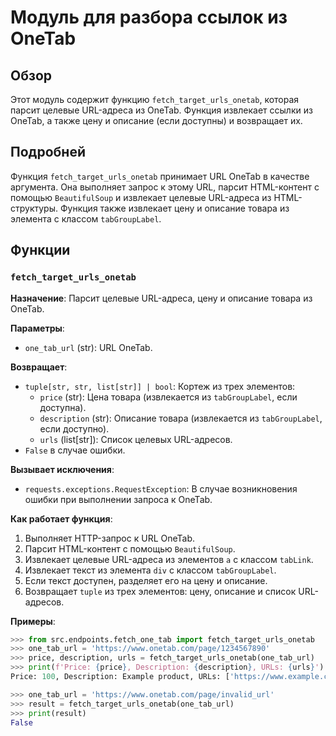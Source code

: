 # Модуль для разбора ссылок из OneTab

## Обзор

Этот модуль содержит функцию `fetch_target_urls_onetab`, которая парсит целевые URL-адреса из OneTab. 
Функция извлекает ссылки из OneTab, а также цену и описание (если доступны) и возвращает их.

## Подробней

Функция `fetch_target_urls_onetab` принимает URL OneTab в качестве аргумента. Она выполняет запрос к этому URL, 
парсит HTML-контент с помощью `BeautifulSoup` и извлекает целевые URL-адреса из HTML-структуры. 
Функция также извлекает цену и описание товара из элемента с классом `tabGroupLabel`. 

## Функции

### `fetch_target_urls_onetab`

**Назначение**: Парсит целевые URL-адреса, цену и описание товара из OneTab.

**Параметры**:

- `one_tab_url` (str): URL OneTab.

**Возвращает**:

- `tuple[str, str, list[str]] | bool`: Кортеж из трех элементов:
    - `price` (str): Цена товара (извлекается из `tabGroupLabel`, если доступна).
    - `description` (str): Описание товара (извлекается из `tabGroupLabel`, если доступно).
    - `urls` (list[str]): Список целевых URL-адресов.
- `False` в случае ошибки.

**Вызывает исключения**:

- `requests.exceptions.RequestException`: В случае возникновения ошибки при выполнении запроса к OneTab.

**Как работает функция**:

1. Выполняет HTTP-запрос к URL OneTab.
2. Парсит HTML-контент с помощью `BeautifulSoup`.
3. Извлекает целевые URL-адреса из элементов `a` с классом `tabLink`.
4. Извлекает текст из элемента `div` с классом `tabGroupLabel`.
5. Если текст доступен, разделяет его на цену и описание.
6. Возвращает `tuple` из трех элементов: цену, описание и список URL-адресов.

**Примеры**:

```python
>>> from src.endpoints.fetch_one_tab import fetch_target_urls_onetab
>>> one_tab_url = 'https://www.onetab.com/page/1234567890'
>>> price, description, urls = fetch_target_urls_onetab(one_tab_url)
>>> print(f'Price: {price}, Description: {description}, URLs: {urls}')
Price: 100, Description: Example product, URLs: ['https://www.example.com/', 'https://www.example2.com/']

>>> one_tab_url = 'https://www.onetab.com/page/invalid_url'
>>> result = fetch_target_urls_onetab(one_tab_url)
>>> print(result)
False
```